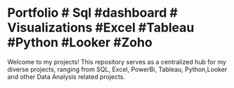 # Portfolio # Sql #dashboard # Visualizations #Excel #Tableau #Python #Looker #Zoho

Welcome to my projects!  This repository serves as a centralized hub for my diverse projects, ranging from SQL, Excel, PowerBi, Tableau, Python,Looker and other Data Analysis related projects.

